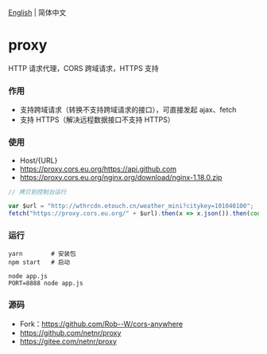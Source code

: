 [English](README.md) | 简体中文

# proxy
HTTP 请求代理，CORS 跨域请求，HTTPS 支持

### 作用
- 支持跨域请求（转换不支持跨域请求的接口），可直接发起 ajax、fetch
- 支持 HTTPS（解决远程数据接口不支持 HTTPS）

### 使用
- Host/{URL}
- <https://proxy.cors.eu.org/https://api.github.com>
- <https://proxy.cors.eu.org/nginx.org/download/nginx-1.18.0.zip>

```js
// 拷贝到控制台运行

var $url = "http://wthrcdn.etouch.cn/weather_mini?citykey=101040100";
fetch("https://proxy.cors.eu.org/" + $url).then(x => x.json()).then(console.log)
```

### 运行
```
yarn        # 安装包
npm start   # 启动

node app.js
PORT=8888 node app.js
```

### 源码
- Fork：<https://github.com/Rob--W/cors-anywhere>
- <https://github.com/netnr/proxy>
- <https://gitee.com/netnr/proxy>